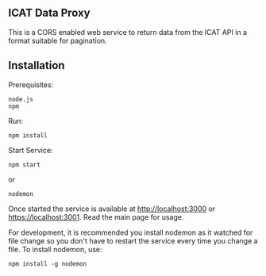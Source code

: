 ## ICAT Data Proxy

This is a CORS enabled web service to return data from the ICAT API in a format suitable for pagination.

## Installation

Prerequisites:

    node.js
    npm

Run:

    npm install

Start Service:

    npm start

or

    nodemon

Once started the service is available at [http://localhost:3000](http://localhost:3000) or [https://localhost:3001](http://localhost:3001). Read the main page for usage.

For development, it is recommended you install nodemon as it watched for file change so you don't have to restart the service every time you change a file. To install nodemon, use:

    npm install -g nodemon

